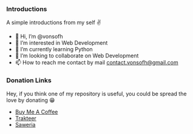 ### Introductions
A simple introductions from my self ✌️
- 👋 Hi, I’m @vonsofh
- 👀 I’m interested in Web Development
- 🌱 I’m currently learning Python
- 💞️ I’m looking to collaborate on Web Development
- 📫 How to reach me contact by mail [contact.vonsofh@gmail.com](mailto:contact.vonsofh@gmail.com)

### Donation Links
Hey, if you think one of my repository is useful, you could be spread the love by donating 😁
- [Buy Me A Coffee](https://bit.ly/vonsofh-buymeacoffee)
- [Trakteer](https://bit.ly/vonsofh-trakteerid)
- [Saweria](https://bit.ly/vonsofh-saweria)
